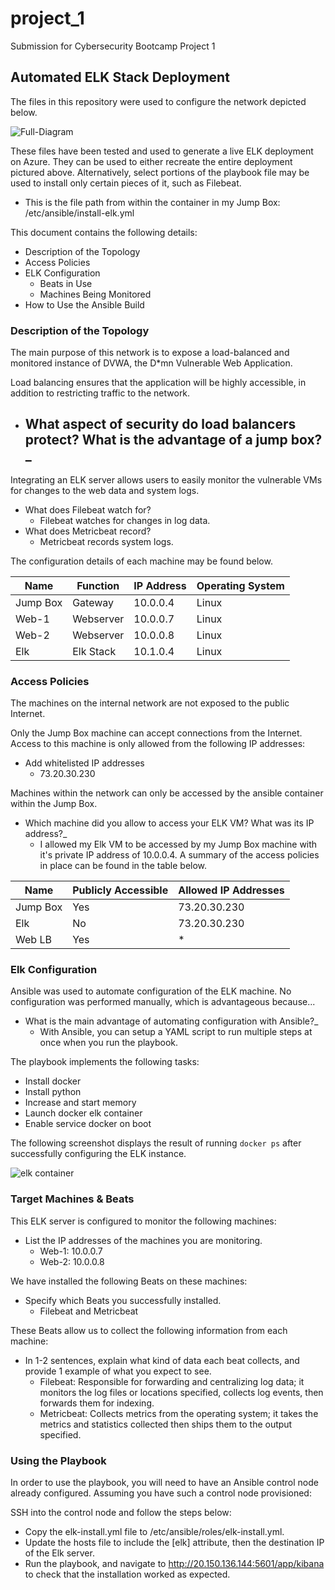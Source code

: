 # project_1
Submission for Cybersecurity Bootcamp Project 1

## Automated ELK Stack Deployment

The files in this repository were used to configure the network depicted below.

![Full-Diagram](https://user-images.githubusercontent.com/74391510/134456193-7b517985-4a97-4834-8896-bc7b5cb0e7a2.PNG)

These files have been tested and used to generate a live ELK deployment on Azure. They can be used to either recreate the entire deployment pictured above. Alternatively, select portions of the playbook file may be used to install only certain pieces of it, such as Filebeat.

  - This is the file path from within the container in my Jump Box: /etc/ansible/install-elk.yml

This document contains the following details:
- Description of the Topology
- Access Policies
- ELK Configuration
  - Beats in Use
  - Machines Being Monitored
- How to Use the Ansible Build


### Description of the Topology

The main purpose of this network is to expose a load-balanced and monitored instance of DVWA, the D*mn Vulnerable Web Application.

Load balancing ensures that the application will be highly accessible, in addition to restricting traffic to the network.
- What aspect of security do load balancers protect? What is the advantage of a jump box?_
  - 
  
Integrating an ELK server allows users to easily monitor the vulnerable VMs for changes to the web data and system logs.
- What does Filebeat watch for?
  - Filebeat watches for changes in log data.
- What does Metricbeat record?
  - Metricbeat records system logs.

The configuration details of each machine may be found below.

| Name     | Function | IP Address | Operating System |
|----------|----------|------------|------------------|
| Jump Box | Gateway  | 10.0.0.4   | Linux            |
| Web-1    | Webserver| 10.0.0.7   | Linux            |
| Web-2    | Webserver| 10.0.0.8   | Linux            |
| Elk      | Elk Stack| 10.1.0.4   | Linux            |

### Access Policies

The machines on the internal network are not exposed to the public Internet. 

Only the Jump Box machine can accept connections from the Internet. Access to this machine is only allowed from the following IP addresses:
- Add whitelisted IP addresses
  - 73.20.30.230
  
Machines within the network can only be accessed by the ansible container within the Jump Box.
- Which machine did you allow to access your ELK VM? What was its IP address?_
  - I allowed my Elk VM to be accessed by my Jump Box machine with it's private IP address of 10.0.0.4.
A summary of the access policies in place can be found in the table below.

| Name     | Publicly Accessible | Allowed IP Addresses |
|----------|---------------------|----------------------|
| Jump Box | Yes                 | 73.20.30.230         |
| Elk      | No                  | 73.20.30.230         |
| Web LB   | Yes                 | *                    |

### Elk Configuration

Ansible was used to automate configuration of the ELK machine. No configuration was performed manually, which is advantageous because...
- What is the main advantage of automating configuration with Ansible?_
  - With Ansible, you can setup a YAML script to run multiple steps at once when you run the playbook.
  
The playbook implements the following tasks:
- Install docker
- Install python
- Increase and start memory
- Launch docker elk container
- Enable service docker on boot

The following screenshot displays the result of running `docker ps` after successfully configuring the ELK instance.

![elk container](https://user-images.githubusercontent.com/74391510/134456234-2544c064-da78-4142-b551-34893129f33e.PNG)

### Target Machines & Beats
This ELK server is configured to monitor the following machines:
- List the IP addresses of the machines you are monitoring.
  - Web-1: 10.0.0.7 
  - Web-2: 10.0.0.8
  
We have installed the following Beats on these machines:
- Specify which Beats you successfully installed.
  - Filebeat and Metricbeat
  
These Beats allow us to collect the following information from each machine:
- In 1-2 sentences, explain what kind of data each beat collects, and provide 1 example of what you expect to see.
  - Filebeat: Responsible for forwarding and centralizing log data; it monitors the log files or locations specified, collects log events, then forwards them for indexing.
  - Metricbeat: Collects metrics from the operating system; it takes the metrics and statistics collected then ships them to the output specified.
  
### Using the Playbook
In order to use the playbook, you will need to have an Ansible control node already configured. Assuming you have such a control node provisioned: 

SSH into the control node and follow the steps below:
- Copy the elk-install.yml file to /etc/ansible/roles/elk-install.yml.
- Update the hosts file to include the [elk] attribute, then the destination IP of the Elk server.
- Run the playbook, and navigate to http://20.150.136.144:5601/app/kibana to check that the installation worked as expected.
